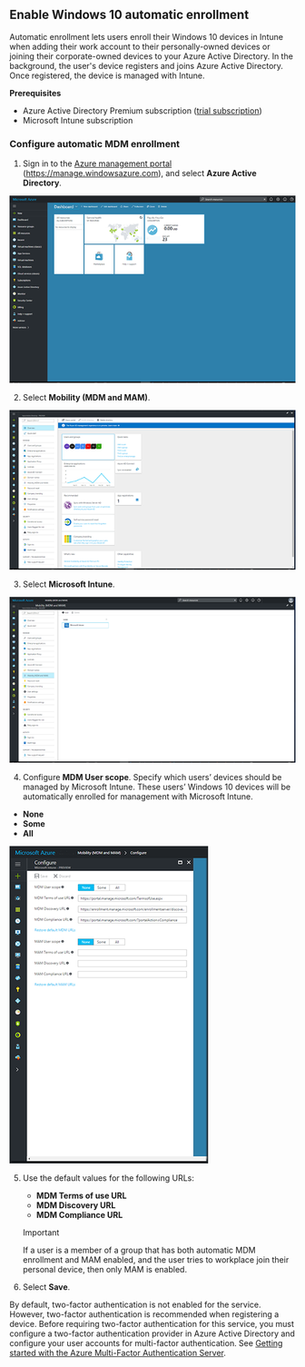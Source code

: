 ## Enable Windows 10 automatic enrollment

Automatic enrollment lets users enroll their Windows 10 devices in Intune when adding their work account to their personally-owned devices or joining their corporate-owned devices to your Azure Active Directory. In the background, the user's device registers and joins Azure Active Directory. Once registered, the device is managed with Intune.

**Prerequisites**
- Azure Active Directory Premium subscription ([trial subscription](http://go.microsoft.com/fwlink/?LinkID=816845))
- Microsoft Intune subscription


### Configure automatic MDM enrollment

1. Sign in to the [Azure management portal](https://portal.azure.com) (https://manage.windowsazure.com), and select **Azure Active Directory**.

  ![Screenshot of the Azure portal](../media/auto-enroll-azure-main.png)

2. Select **Mobility (MDM and MAM)**.

  ![Screenshot of the Azure portal](../media/auto-enroll-mdm.png)

3. Select **Microsoft Intune**.

  ![Screenshot of the Azure portal](../media/auto-enroll-intune.png)

4. Configure **MDM User scope**. Specify which users’ devices should be managed by Microsoft Intune. These users’ Windows 10 devices will be automatically enrolled for management with Microsoft Intune.

  - **None**
  - **Some**
  - **All**

   ![Screenshot of the Azure portal](../media/auto-enroll-scope.png)

5. Use the default values for the following URLs:
    - **MDM Terms of use URL**
    - **MDM Discovery URL**
    - **MDM Compliance URL**

    > [!IMPORTANT]
    > If a user is a member of a group that has both automatic MDM enrollment and MAM enabled, and the user tries to workplace join their personal device, then only MAM is enabled. 

6. Select **Save**.

By default, two-factor authentication is not enabled for the service. However, two-factor authentication is recommended when registering a device. Before requiring two-factor authentication for this service, you must configure a two-factor authentication provider in Azure Active Directory and configure your user accounts for multi-factor authentication. See [Getting started with the Azure Multi-Factor Authentication Server](https://docs.microsoft.com/azure/multi-factor-authentication/multi-factor-authentication-get-started-cloud).
